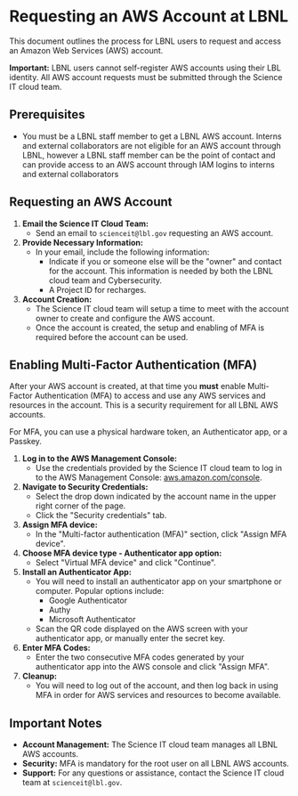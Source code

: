 # Requesting an AWS Account at LBNL

This document outlines the process for LBNL users to request and access an Amazon Web Services (AWS) account.

**Important:** LBNL users cannot self-register AWS accounts using their LBL identity. All AWS account requests must be submitted through the Science IT cloud team.

## Prerequisites

- You must be a LBNL staff member to get a LBNL AWS account. Interns and external collaborators are not eligible for an AWS account through LBNL, however a LBNL staff member can be the point of contact and can provide access to an AWS account through IAM logins to interns and external collaborators

## Requesting an AWS Account

1. **Email the Science IT Cloud Team:**
   - Send an email to `scienceit@lbl.gov` requesting an AWS account.
1. **Provide Necessary Information:**
   - In your email, include the following information:
     - Indicate if you or someone else will be the "owner" and contact for the account. This information is needed by both the LBNL cloud team and Cybersecurity.
     - A Project ID for recharges.
1. **Account Creation:**
   - The Science IT cloud team will setup a time to meet with the account owner to create and configure the AWS account.
   - Once the account is created, the setup and enabling of MFA is required before the account can be used.

## Enabling Multi-Factor Authentication (MFA)

After your AWS account is created, at that time you **must** enable Multi-Factor Authentication (MFA) to access and use any AWS services and resources in the account. This is a security requirement for all LBNL AWS accounts.

For MFA, you can use a physical hardware token, an Authenticator app, or a Passkey.

1. **Log in to the AWS Management Console:**
   - Use the credentials provided by the Science IT cloud team to log in to the AWS Management Console: [aws.amazon.com/console](https://aws.amazon.com/console).
1. **Navigate to Security Credentials:**
   - Select the drop down indicated by the account name in the upper right corner of the page.
   - Click the "Security credentials" tab.
1. **Assign MFA device:**
   - In the "Multi-factor authentication (MFA)" section, click "Assign MFA device".
1. **Choose MFA device type - Authenticator app option:**
   - Select "Virtual MFA device" and click "Continue".
1. **Install an Authenticator App:**
   - You will need to install an authenticator app on your smartphone or computer. Popular options include:
     - Google Authenticator
     - Authy
     - Microsoft Authenticator
   - Scan the QR code displayed on the AWS screen with your authenticator app, or manually enter the secret key.
1. **Enter MFA Codes:**
   - Enter the two consecutive MFA codes generated by your authenticator app into the AWS console and click "Assign MFA".
1. **Cleanup:**
   - You will need to log out of the account, and then log back in using MFA in order for AWS services and resources to become available.

## Important Notes

- **Account Management:** The Science IT cloud team manages all LBNL AWS accounts.
- **Security:** MFA is mandatory for the root user on all LBNL AWS accounts.
- **Support:** For any questions or assistance, contact the Science IT cloud team at `scienceit@lbl.gov`.
